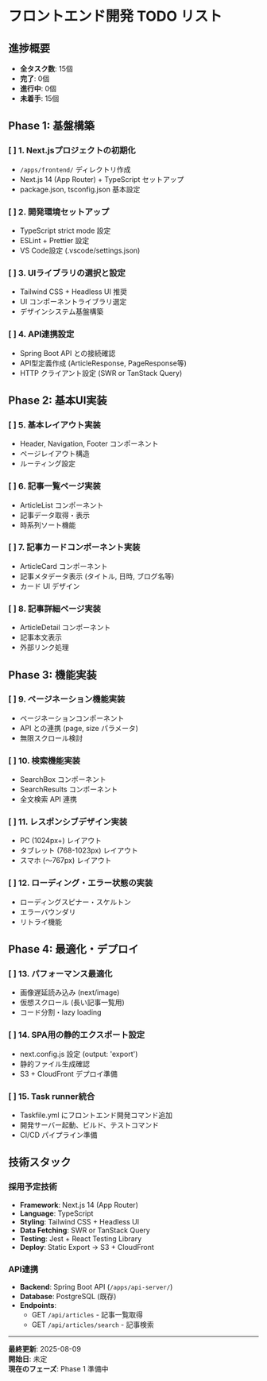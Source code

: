 # フロントエンド開発 TODO リスト

## 進捗概要
- **全タスク数**: 15個
- **完了**: 0個
- **進行中**: 0個
- **未着手**: 15個

## Phase 1: 基盤構築

### [ ] 1. Next.jsプロジェクトの初期化
- `/apps/frontend/` ディレクトリ作成
- Next.js 14 (App Router) + TypeScript セットアップ
- package.json, tsconfig.json 基本設定

### [ ] 2. 開発環境セットアップ
- TypeScript strict mode 設定
- ESLint + Prettier 設定
- VS Code設定 (.vscode/settings.json)

### [ ] 3. UIライブラリの選択と設定
- Tailwind CSS + Headless UI 推奨
- UI コンポーネントライブラリ選定
- デザインシステム基盤構築

### [ ] 4. API連携設定
- Spring Boot API との接続確認
- API型定義作成 (ArticleResponse, PageResponse等)
- HTTP クライアント設定 (SWR or TanStack Query)

## Phase 2: 基本UI実装

### [ ] 5. 基本レイアウト実装
- Header, Navigation, Footer コンポーネント
- ページレイアウト構造
- ルーティング設定

### [ ] 6. 記事一覧ページ実装
- ArticleList コンポーネント
- 記事データ取得・表示
- 時系列ソート機能

### [ ] 7. 記事カードコンポーネント実装
- ArticleCard コンポーネント
- 記事メタデータ表示 (タイトル, 日時, ブログ名等)
- カード UI デザイン

### [ ] 8. 記事詳細ページ実装
- ArticleDetail コンポーネント
- 記事本文表示
- 外部リンク処理

## Phase 3: 機能実装

### [ ] 9. ページネーション機能実装
- ページネーションコンポーネント
- API との連携 (page, size パラメータ)
- 無限スクロール検討

### [ ] 10. 検索機能実装
- SearchBox コンポーネント
- SearchResults コンポーネント
- 全文検索 API 連携

### [ ] 11. レスポンシブデザイン実装
- PC (1024px+) レイアウト
- タブレット (768-1023px) レイアウト
- スマホ (～767px) レイアウト

### [ ] 12. ローディング・エラー状態の実装
- ローディングスピナー・スケルトン
- エラーバウンダリ
- リトライ機能

## Phase 4: 最適化・デプロイ

### [ ] 13. パフォーマンス最適化
- 画像遅延読み込み (next/image)
- 仮想スクロール (長い記事一覧用)
- コード分割・lazy loading

### [ ] 14. SPA用の静的エクスポート設定
- next.config.js 設定 (output: 'export')
- 静的ファイル生成確認
- S3 + CloudFront デプロイ準備

### [ ] 15. Task runner統合
- Taskfile.yml にフロントエンド開発コマンド追加
- 開発サーバー起動、ビルド、テストコマンド
- CI/CD パイプライン準備

## 技術スタック

### 採用予定技術
- **Framework**: Next.js 14 (App Router)
- **Language**: TypeScript
- **Styling**: Tailwind CSS + Headless UI
- **Data Fetching**: SWR or TanStack Query
- **Testing**: Jest + React Testing Library
- **Deploy**: Static Export → S3 + CloudFront

### API連携
- **Backend**: Spring Boot API (`/apps/api-server/`)
- **Database**: PostgreSQL (既存)
- **Endpoints**: 
  - GET `/api/articles` - 記事一覧取得
  - GET `/api/articles/search` - 記事検索

---

**最終更新**: 2025-08-09  
**開始日**: 未定  
**現在のフェーズ**: Phase 1 準備中